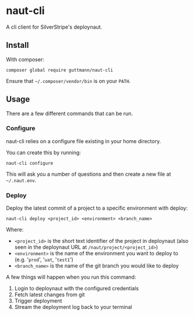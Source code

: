 # naut-cli

A cli client for SilverStripe's deploynaut.

## Install

With composer:

    composer global require guttmann/naut-cli
    
Ensure that `~/.composer/vendor/bin` is on your `PATH`.
    
## Usage

There are a few different commands that can be run.

### Configure

naut-cli relies on a configure file existing in your home directory.

You can create this by running:

    naut-cli configure
    
This will ask you a number of questions and then create a new file at `~/.naut.env`.

### Deploy

Deploy the latest commit of a project to a specific environment with deploy:

    naut-cli deploy <project_id> <environment> <branch_name>
    
Where:

- `<project_id>` is the short text identifier of the project in deploynaut (also seen in the deploynaut URL at `/naut/project/<project_id>`)
- `<environment>` is the name of the environment you want to deploy to (e.g. '`prod`', '`uat`, '`test1`')
- `<branch_name>` is the name of the git branch you would like to deploy

A few things will happen when you run this command:

1. Login to deploynaut with the configured credentials
2. Fetch latest changes from git
3. Trigger deployment
4. Stream the deployment log back to your terminal
